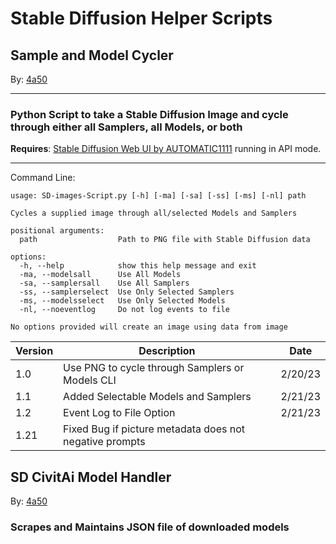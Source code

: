 # Stable Diffusion Helper Scripts

## Sample and Model Cycler

By: [4a50](https://github.com/4a50)

---
### Python Script to take a Stable Diffusion Image and cycle through either all Samplers, all Models, or both

**Requires**: [Stable Diffusion Web UI by AUTOMATIC1111](https://github.com/AUTOMATIC1111/stable-diffusion-webui/) running in API mode.

---
Command Line:
```
usage: SD-images-Script.py [-h] [-ma] [-sa] [-ss] [-ms] [-nl] path

Cycles a supplied image through all/selected Models and Samplers

positional arguments:
  path                  Path to PNG file with Stable Diffusion data

options:
  -h, --help            show this help message and exit
  -ma, --modelsall      Use All Models
  -sa, --samplersall    Use All Samplers
  -ss, --samplerselect  Use Only Selected Samplers
  -ms, --modelsselect   Use Only Selected Models
  -nl, --noeventlog     Do not log events to file

No options provided will create an image using data from image
```

|Version|Description|Date
|---|---|--|
|1.0| Use PNG to cycle through Samplers or Models CLI|2/20/23
|1.1| Added Selectable Models and Samplers |2/21/23
|1.2| Event Log to File Option|2/21/23
|1.21| Fixed Bug if picture metadata does not negative prompts

## SD CivitAi Model Handler

By: [4a50](https://github.com/4a50)

### Scrapes and Maintains JSON file of downloaded models
